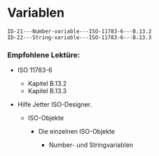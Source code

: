 # Variablen

```{toctree}
ID-21---Number-variable---ISO-11783-6---B.13.2
ID-22---String-variable---ISO-11783-6---B.13.3
```

### Empfohlene Lektüre:

- ISO 11783-6

  - Kapitel B.13.2
  - Kapitel B.13.3

- Hilfe Jetter ISO-Designer.

  - ISO-Objekte

    - Die einzelnen ISO-Objekte

      - Number- und Stringvariablen

```{image} https://user-images.githubusercontent.com/69573151/94337714-f4a46280-ffec-11ea-81f1-92997fc1448e.png
```
